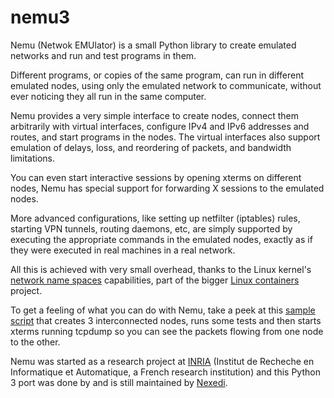 nemu3
=====

Nemu (Netwok EMUlator) is a small Python library to create emulated networks
and run and test programs in them.

Different programs, or copies of the same program, can run in different
emulated nodes, using only the emulated network to communicate, without ever
noticing they all run in the same computer.

Nemu provides a very simple interface to create nodes, connect them arbitrarily
with virtual interfaces, configure IPv4 and IPv6 addresses and routes, and
start programs in the nodes. The virtual interfaces also support emulation of
delays, loss, and reordering of packets, and bandwidth limitations.

You can even start interactive sessions by opening xterms on different nodes,
Nemu has special support for forwarding X sessions to the emulated nodes.

More advanced configurations, like setting up netfilter (iptables) rules,
starting VPN tunnels, routing daemons, etc, are simply supported by executing
the appropriate commands in the emulated nodes, exactly as if they were
executed in real machines in a real network.

All this is achieved with very small overhead, thanks to the Linux kernel's
[network name spaces][] capabilities, part of the bigger [Linux containers][]
project.

To get a feeling of what you can do with Nemu, take a peek at this [sample
script](examples/sample.py) that creates 3 interconnected nodes, runs some
tests and then starts xterms running tcpdump so you can see the packets flowing
from one node to the other.

Nemu was started as a research project at [INRIA][] (Institut de Recheche en
Informatique et Automatique, a French research institution) and this Python 3
port was done by and is still maintained by [Nexedi][].

[network name spaces]: http://lxc.sourceforge.net/index.php/about/kernel-namespaces/network/
[Linux containers]: http://lxc.sourceforge.net/
[INRIA]: http://www.inria.fr/en/
[Nexedi]: http://www.nexedi.com/
